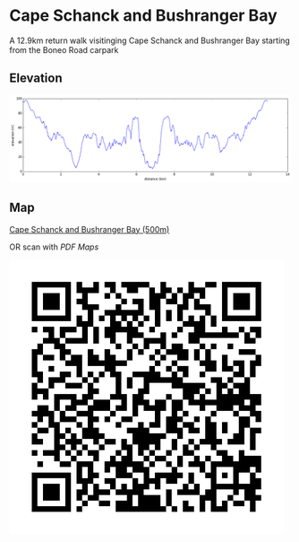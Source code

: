 # Cape Schanck and Bushranger Bay

A 12.9km return walk visitinging Cape Schanck and Bushranger Bay starting from the Boneo Road carpark

## Elevation

![Elevation](CapeSchanckandBushrangerBay-500m_elev.png)

## Map

[Cape Schanck and Bushranger Bay (500m)](CapeSchanckandBushrangerBay-500m.pdf)

OR scan with *PDF Maps*

![QRCode](CapeSchanckandBushrangerBay-500m-qr.png)
